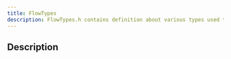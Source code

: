 ```yaml
---
title: FlowTypes
description: FlowTypes.h contains definition about various types used throughout FlowPilot
---
```


## Description
